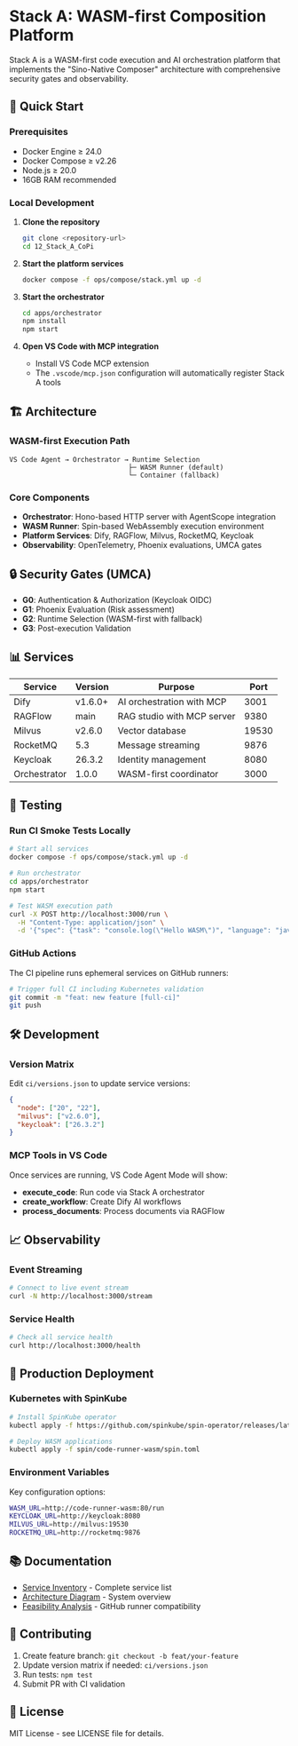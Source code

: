 # Stack A: WASM-first Composition Platform

Stack A is a WASM-first code execution and AI orchestration platform that implements the "Sino-Native Composer" architecture with comprehensive security gates and observability.

## 🚀 Quick Start

### Prerequisites

- Docker Engine ≥ 24.0
- Docker Compose ≥ v2.26
- Node.js ≥ 20.0
- 16GB RAM recommended

### Local Development

1. **Clone the repository**
   ```bash
   git clone <repository-url>
   cd 12_Stack_A_CoPi
   ```

2. **Start the platform services**
   ```bash
   docker compose -f ops/compose/stack.yml up -d
   ```

3. **Start the orchestrator**
   ```bash
   cd apps/orchestrator
   npm install
   npm start
   ```

4. **Open VS Code with MCP integration**
   - Install VS Code MCP extension
   - The `.vscode/mcp.json` configuration will automatically register Stack A tools

## 🏗️ Architecture

### WASM-first Execution Path

```
VS Code Agent → Orchestrator → Runtime Selection
                              ├─ WASM Runner (default)
                              └─ Container (fallback)
```

### Core Components

- **Orchestrator**: Hono-based HTTP server with AgentScope integration
- **WASM Runner**: Spin-based WebAssembly execution environment
- **Platform Services**: Dify, RAGFlow, Milvus, RocketMQ, Keycloak
- **Observability**: OpenTelemetry, Phoenix evaluations, UMCA gates

## 🔒 Security Gates (UMCA)

- **G0**: Authentication & Authorization (Keycloak OIDC)
- **G1**: Phoenix Evaluation (Risk assessment)
- **G2**: Runtime Selection (WASM-first with fallback)
- **G3**: Post-execution Validation

## 📊 Services

| Service | Version | Purpose | Port |
|---------|---------|---------|------|
| Dify | v1.6.0+ | AI orchestration with MCP | 3001 |
| RAGFlow | main | RAG studio with MCP server | 9380 |
| Milvus | v2.6.0 | Vector database | 19530 |
| RocketMQ | 5.3 | Message streaming | 9876 |
| Keycloak | 26.3.2 | Identity management | 8080 |
| Orchestrator | 1.0.0 | WASM-first coordinator | 3000 |

## 🧪 Testing

### Run CI Smoke Tests Locally

```bash
# Start all services
docker compose -f ops/compose/stack.yml up -d

# Run orchestrator
cd apps/orchestrator
npm start

# Test WASM execution path
curl -X POST http://localhost:3000/run \
  -H "Content-Type: application/json" \
  -d '{"spec": {"task": "console.log(\"Hello WASM\")", "language": "javascript"}}'
```

### GitHub Actions

The CI pipeline runs ephemeral services on GitHub runners:

```bash
# Trigger full CI including Kubernetes validation
git commit -m "feat: new feature [full-ci]"
git push
```

## 🛠️ Development

### Version Matrix

Edit `ci/versions.json` to update service versions:

```json
{
  "node": ["20", "22"],
  "milvus": ["v2.6.0"],
  "keycloak": ["26.3.2"]
}
```

### MCP Tools in VS Code

Once services are running, VS Code Agent Mode will show:

- **execute_code**: Run code via Stack A orchestrator
- **create_workflow**: Create Dify AI workflows
- **process_documents**: Process documents via RAGFlow

## 📈 Observability

### Event Streaming

```bash
# Connect to live event stream
curl -N http://localhost:3000/stream
```

### Service Health

```bash
# Check all service health
curl http://localhost:3000/health
```

## 🚀 Production Deployment

### Kubernetes with SpinKube

```bash
# Install SpinKube operator
kubectl apply -f https://github.com/spinkube/spin-operator/releases/latest/download/spin-operator.crds.yaml

# Deploy WASM applications
kubectl apply -f spin/code-runner-wasm/spin.toml
```

### Environment Variables

Key configuration options:

```bash
WASM_URL=http://code-runner-wasm:80/run
KEYCLOAK_URL=http://keycloak:8080
MILVUS_URL=http://milvus:19530
ROCKETMQ_URL=http://rocketmq:9876
```

## 📚 Documentation

- [Service Inventory](docs/stackA/inventory.md) - Complete service list
- [Architecture Diagram](docs/stackA/architecture.mermaid) - System overview
- [Feasibility Analysis](docs/stackA/feasibility.md) - GitHub runner compatibility

## 🤝 Contributing

1. Create feature branch: `git checkout -b feat/your-feature`
2. Update version matrix if needed: `ci/versions.json`
3. Run tests: `npm test`
4. Submit PR with CI validation

## 📄 License

MIT License - see LICENSE file for details.
